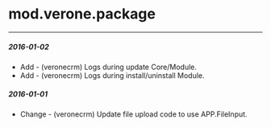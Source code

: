 # mod.verone.package
---
#####  2016-01-02
- Add - (veronecrm) Logs during update Core/Module.
- Add - (veronecrm) Logs during install/uninstall Module.
#####  2016-01-01
- Change - (veronecrm) Update file upload code to use APP.FileInput.
